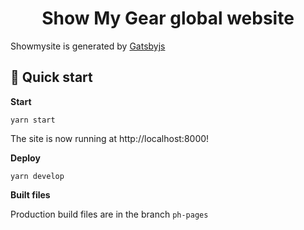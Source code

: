 <h1 align="center">
  Show My Gear global website<br />
</h1>

Showmysite is generated by [Gatsbyjs](https://www.gatsbyjs.com)

## 🚀 Quick start

**Start**

  ```shell
  yarn start
  ```
  The site is now running at http://localhost:8000!

**Deploy**

  ```shell
  yarn develop
  ```

**Built files**

  Production build files are in the branch `ph-pages`
